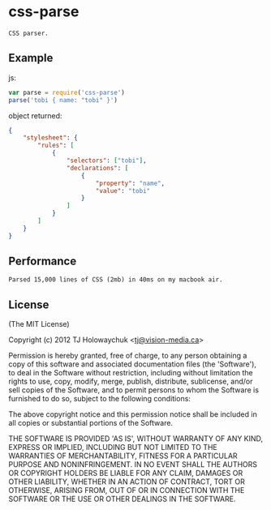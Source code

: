 
# css-parse

    CSS parser.

## Example

js:

```js
var parse = require('css-parse')
parse('tobi { name: "tobi" }')
```

object returned:

```json
{
    "stylesheet": {
        "rules": [
            {
                "selectors": ["tobi"],
                "declarations": [
                    {
                        "property": "name",
                        "value": "tobi"
                    }
                ]
            }
        ]
    }
}
```

## Performance

    Parsed 15,000 lines of CSS (2mb) in 40ms on my macbook air.

## License 

(The MIT License)

Copyright (c) 2012 TJ Holowaychuk &lt;tj@vision-media.ca&gt;

Permission is hereby granted, free of charge, to any person obtaining
a copy of this software and associated documentation files (the
'Software'), to deal in the Software without restriction, including
without limitation the rights to use, copy, modify, merge, publish,
distribute, sublicense, and/or sell copies of the Software, and to
permit persons to whom the Software is furnished to do so, subject to
the following conditions:

The above copyright notice and this permission notice shall be
included in all copies or substantial portions of the Software.

THE SOFTWARE IS PROVIDED 'AS IS', WITHOUT WARRANTY OF ANY KIND,
EXPRESS OR IMPLIED, INCLUDING BUT NOT LIMITED TO THE WARRANTIES OF
MERCHANTABILITY, FITNESS FOR A PARTICULAR PURPOSE AND NONINFRINGEMENT.
IN NO EVENT SHALL THE AUTHORS OR COPYRIGHT HOLDERS BE LIABLE FOR ANY
CLAIM, DAMAGES OR OTHER LIABILITY, WHETHER IN AN ACTION OF CONTRACT,
TORT OR OTHERWISE, ARISING FROM, OUT OF OR IN CONNECTION WITH THE
SOFTWARE OR THE USE OR OTHER DEALINGS IN THE SOFTWARE.
